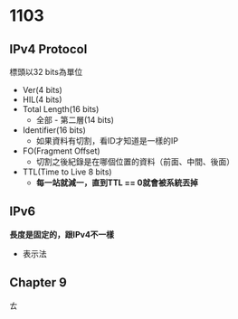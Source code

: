# 1103
## IPv4 Protocol
標頭以32 bits為單位
- Ver(4 bits)
- HIL(4 bits)
- Total Length(16 bits)
  - 全部 - 第二層(14 bits)
- Identifier(16 bits)
  - 如果資料有切割，看ID才知道是一樣的IP
- FO(Fragment Offset)
  - 切割之後紀錄是在哪個位置的資料（前面、中間、後面）
- TTL(Time to Live 8 bits)
  - **每一站就減一，直到TTL == 0就會被系統丟掉**

## IPv6 
**長度是固定的，跟IPv4不一樣**

- 表示法

## Chapter 9
 ㄊ